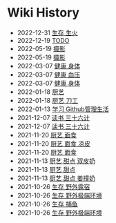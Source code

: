 # Wiki History

- 2022-12-31        [生存 生火](/0093_生存_生火)
- 2022-12-19        [TODO](/TODO)
- 2022-05-19        [摄影](/0089_摄影)
- 2022-05-19        [摄影](/摄影)
- 2022-03-07        [健康 身体](/健康_身体)
- 2022-03-07        [健康 血压](/健康_血压)
- 2022-03-07        [健康 身体](/0087_健康_身体)
- 2022-01-18        [厨艺](/0084_厨艺)
- 2022-01-18        [厨艺 刀工](/厨艺_刀工)
- 2022-01-13        [学习 Github管理生活](/学习_Github管理生活)
- 2021-12-07        [读书 三十六计](/0081_读书_三十六计)
- 2021-12-07        [读书 三十六计](/读书_三十六计)
- 2021-11-20        [厨艺 面食](/厨艺_面食)
- 2021-11-20        [厨艺 面食 凉皮](/厨艺_面食_凉皮)
- 2021-11-20        [厨艺 面食](/0079_厨艺_面食)
- 2021-11-13        [厨艺 甜点 双皮奶](/厨艺_甜点_双皮奶)
- 2021-11-13        [厨艺 甜点](/厨艺_甜点)
- 2021-11-13        [厨艺 甜点 姜撞奶](/厨艺_甜点_姜撞奶)
- 2021-10-26        [生存 野外露宿](/生存_野外露宿)
- 2021-10-26        [生存 野外极端环境](/生存_野外极端环境)
- 2021-10-26        [生存 捕鱼](/生存_捕鱼)
- 2021-10-26        [生存 野外极端环境](/0072_生存_野外极端环境)
